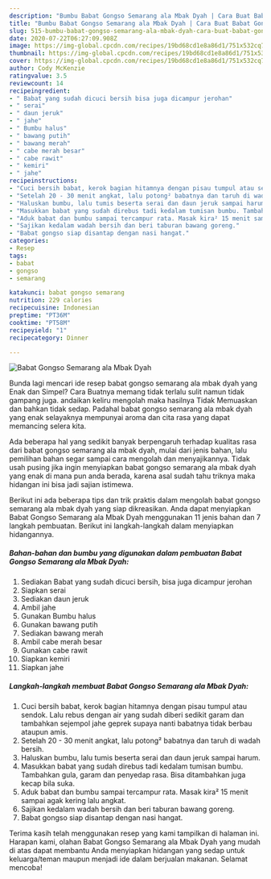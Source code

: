 ```yaml
---
description: "Bumbu Babat Gongso Semarang ala Mbak Dyah | Cara Buat Babat Gongso Semarang ala Mbak Dyah Yang Bikin Ngiler"
title: "Bumbu Babat Gongso Semarang ala Mbak Dyah | Cara Buat Babat Gongso Semarang ala Mbak Dyah Yang Bikin Ngiler"
slug: 515-bumbu-babat-gongso-semarang-ala-mbak-dyah-cara-buat-babat-gongso-semarang-ala-mbak-dyah-yang-bikin-ngiler
date: 2020-07-22T06:27:09.908Z
image: https://img-global.cpcdn.com/recipes/19bd68cd1e8a86d1/751x532cq70/babat-gongso-semarang-ala-mbak-dyah-foto-resep-utama.jpg
thumbnail: https://img-global.cpcdn.com/recipes/19bd68cd1e8a86d1/751x532cq70/babat-gongso-semarang-ala-mbak-dyah-foto-resep-utama.jpg
cover: https://img-global.cpcdn.com/recipes/19bd68cd1e8a86d1/751x532cq70/babat-gongso-semarang-ala-mbak-dyah-foto-resep-utama.jpg
author: Cody McKenzie
ratingvalue: 3.5
reviewcount: 14
recipeingredient:
- " Babat yang sudah dicuci bersih bisa juga dicampur jerohan"
- " serai"
- " daun jeruk"
- " jahe"
- " Bumbu halus"
- " bawang putih"
- " bawang merah"
- " cabe merah besar"
- " cabe rawit"
- " kemiri"
- " jahe"
recipeinstructions:
- "Cuci bersih babat, kerok bagian hitamnya dengan pisau tumpul atau sendok. Lalu rebus dengan air yang sudah diberi sedikit garam dan tambahkan sejempol jahe geprek supaya nanti babatnya tidak berbau ataupun amis."
- "Setelah 20 - 30 menit angkat, lalu potong² babatnya dan taruh di wadah bersih."
- "Haluskan bumbu, lalu tumis beserta serai dan daun jeruk sampai harum."
- "Masukkan babat yang sudah direbus tadi kedalam tumisan bumbu. Tambahkan gula, garam dan penyedap rasa. Bisa ditambahkan juga kecap bila suka."
- "Aduk babat dan bumbu sampai tercampur rata. Masak kira² 15 menit sampai agak kering lalu angkat."
- "Sajikan kedalam wadah bersih dan beri taburan bawang goreng."
- "Babat gongso siap disantap dengan nasi hangat."
categories:
- Resep
tags:
- babat
- gongso
- semarang

katakunci: babat gongso semarang 
nutrition: 229 calories
recipecuisine: Indonesian
preptime: "PT36M"
cooktime: "PT58M"
recipeyield: "1"
recipecategory: Dinner

---
```



![Babat Gongso Semarang ala Mbak Dyah](https://img-global.cpcdn.com/recipes/19bd68cd1e8a86d1/751x532cq70/babat-gongso-semarang-ala-mbak-dyah-foto-resep-utama.jpg)

Bunda lagi mencari ide resep babat gongso semarang ala mbak dyah yang Enak dan Simpel? Cara Buatnya memang tidak terlalu sulit namun tidak gampang juga. andaikan keliru mengolah maka hasilnya Tidak Memuaskan dan bahkan tidak sedap. Padahal babat gongso semarang ala mbak dyah yang enak selayaknya mempunyai aroma dan cita rasa yang dapat memancing selera kita.



Ada beberapa hal yang sedikit banyak berpengaruh terhadap kualitas rasa dari babat gongso semarang ala mbak dyah, mulai dari jenis bahan, lalu pemilihan bahan segar sampai cara mengolah dan menyajikannya. Tidak usah pusing jika ingin menyiapkan babat gongso semarang ala mbak dyah yang enak di mana pun anda berada, karena asal sudah tahu triknya maka hidangan ini bisa jadi sajian istimewa.


Berikut ini ada beberapa tips dan trik praktis dalam mengolah babat gongso semarang ala mbak dyah yang siap dikreasikan. Anda dapat menyiapkan Babat Gongso Semarang ala Mbak Dyah menggunakan 11 jenis bahan dan 7 langkah pembuatan. Berikut ini langkah-langkah dalam menyiapkan hidangannya.

<!--inarticleads1-->

##### Bahan-bahan dan bumbu yang digunakan dalam pembuatan Babat Gongso Semarang ala Mbak Dyah:

1. Sediakan  Babat yang sudah dicuci bersih, bisa juga dicampur jerohan
1. Siapkan  serai
1. Sediakan  daun jeruk
1. Ambil  jahe
1. Gunakan  Bumbu halus
1. Gunakan  bawang putih
1. Sediakan  bawang merah
1. Ambil  cabe merah besar
1. Gunakan  cabe rawit
1. Siapkan  kemiri
1. Siapkan  jahe




<!--inarticleads2-->

##### Langkah-langkah membuat Babat Gongso Semarang ala Mbak Dyah:

1. Cuci bersih babat, kerok bagian hitamnya dengan pisau tumpul atau sendok. Lalu rebus dengan air yang sudah diberi sedikit garam dan tambahkan sejempol jahe geprek supaya nanti babatnya tidak berbau ataupun amis.
1. Setelah 20 - 30 menit angkat, lalu potong² babatnya dan taruh di wadah bersih.
1. Haluskan bumbu, lalu tumis beserta serai dan daun jeruk sampai harum.
1. Masukkan babat yang sudah direbus tadi kedalam tumisan bumbu. Tambahkan gula, garam dan penyedap rasa. Bisa ditambahkan juga kecap bila suka.
1. Aduk babat dan bumbu sampai tercampur rata. Masak kira² 15 menit sampai agak kering lalu angkat.
1. Sajikan kedalam wadah bersih dan beri taburan bawang goreng.
1. Babat gongso siap disantap dengan nasi hangat.




Terima kasih telah menggunakan resep yang kami tampilkan di halaman ini. Harapan kami, olahan Babat Gongso Semarang ala Mbak Dyah yang mudah di atas dapat membantu Anda menyiapkan hidangan yang sedap untuk keluarga/teman maupun menjadi ide dalam berjualan makanan. Selamat mencoba!
